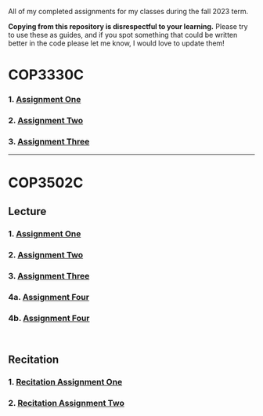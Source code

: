 All of my completed assignments for my classes during the fall 2023 term. 

**Copying from this repository is disrespectful to your learning.** Please try to use these as guides, and if you spot something that could be written better in the code please let me know, I would love to update them!

# COP3330C

### 1. [Assignment One](/COP3330/HW1.java)
### 2. [Assignment Two](/COP3330/DriverClass.java)
### 3. [Assignment Three](/COP3330/Unit5_HW3.java)

---

# COP3502C
## Lecture
### 1. [Assignment One](/COP3502/P0/signoftrouble.c)
### 2. [Assignment Two](/COP3502/P1/assignedseating.c)
### 3. [Assignment Three](/COP3502/P2/movieline.c)
### 4a. [Assignment Four](/COP3502/P3/wheretosita.c)
### 4b. [Assignment Four](/COP3502/P3/wheretositb.c)
<br>

## Recitation
### 1. [Recitation Assignment One](/COP3502/RP1/mirror.c)
### 2. [Recitation Assignment Two](/COP3502/RP2/skyislands.c)
